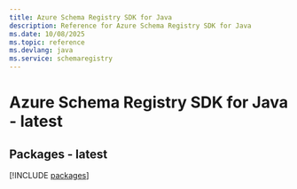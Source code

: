 ```yaml
---
title: Azure Schema Registry SDK for Java
description: Reference for Azure Schema Registry SDK for Java
ms.date: 10/08/2025
ms.topic: reference
ms.devlang: java
ms.service: schemaregistry
---
```

# Azure Schema Registry SDK for Java - latest
## Packages - latest
[!INCLUDE [packages](schema-registry-index.md)]